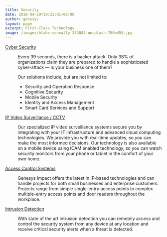 ```yaml
---
title: Security
date: 2018-04-29T19:21:01+00:00
author: genesys
layout: page
excerpt: First-Class Technology
image: /images/blake-connally-373084-unsplash-700x450.jpg
---
```


<dl class="accordion">
                <dt><a id="1" href="">Cyber Security</a></dt>
                <dd>
                    <p>Every 39 seconds, there is a hacker attack. Only 38% of organizations claim they are prepared to handle a sophisticated cyber-attack — is your business one of them?</p>
                    <p>Our solutions include, but are not limited to:</p>
                    <ul>
                        <li>Security and Operation Response</li>
                        <li>Cognitive Security</li>
                        <li>Mobile Security</li>
                        <li>Identity and Access Management</li>
                        <li>Smart Card Services and Support</li>
                    </ul>
                </dd>
                <dt><a id="2" href="">IP Video Surveillance / CCTV</a></dt>
                <dd>
                    <p>Our specialized IP video surveillance systems secure you by integrating with your IT infrastructure and advanced cloud computing technologies. We provide you with real-time updates, so you can make the most informed decisions. Our technology is also available on a mobile device using ICAM enabled technology, so you can watch security monitors from your phone or tablet in the comfort of your own home.</p>
                </dd>
                <dt><a id="3" href="">Access Control Systems</a></dt>
                <dd>
                    <p>Genesys Impact offers the latest in IP-based technologies and can handle projects for both small businesses and enterprise customers. Projects range from simple single-entry access points to complex multiple-entry access points and door readers throughout the workplace.</p>
                </dd>
                <dt><a id="3" href="">Intrusion Detection</a></dt>
                <dd>
                    <p>With state of the art intrusion detection you can remotely access and control the security system from any device at any location and receive critical security alerts when a threat is detected.</p>
                </dd>
            </dl>